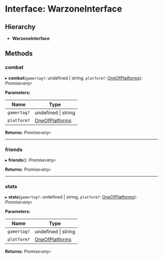 # Interface: WarzoneInterface

## Hierarchy

* **WarzoneInterface**

## Methods

###  combat

▸ **combat**(`gamertag?`: undefined | string, `platform?`: [OneOfPlatforms](../modules/_index_interface_.codapi.md#oneofplatforms)): *Promise‹any›*

**Parameters:**

Name | Type |
------ | ------ |
`gamertag?` | undefined &#124; string |
`platform?` | [OneOfPlatforms](../modules/_index_interface_.codapi.md#oneofplatforms) |

**Returns:** *Promise‹any›*

___

###  friends

▸ **friends**(): *Promise‹any›*

**Returns:** *Promise‹any›*

___

###  stats

▸ **stats**(`gamertag?`: undefined | string, `platform?`: [OneOfPlatforms](../modules/_index_interface_.codapi.md#oneofplatforms)): *Promise‹any›*

**Parameters:**

Name | Type |
------ | ------ |
`gamertag?` | undefined &#124; string |
`platform?` | [OneOfPlatforms](../modules/_index_interface_.codapi.md#oneofplatforms) |

**Returns:** *Promise‹any›*
